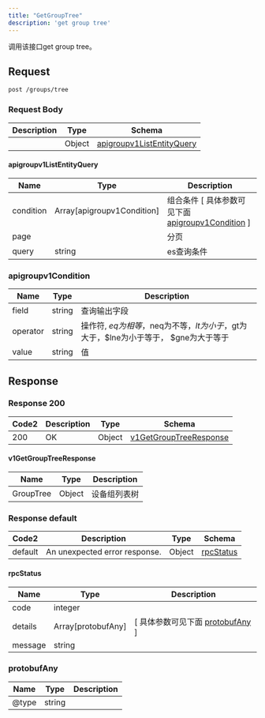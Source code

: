 ```yaml
---
title: "GetGroupTree"
description: 'get group tree'
---
```



调用该接口get group tree。



## Request


```
post /groups/tree
```







### Request Body


 
| Description | Type | Schema |
| ----------- | ------ | ------ |
|  | Object | [apigroupv1ListEntityQuery](#apigroupv1ListEntityQuery) |

#### apigroupv1ListEntityQuery

| Name | Type | Description | 
| ---- | ---- | ----------- |         
| condition | Array[apigroupv1Condition] | 组合条件 [ 具体参数可见下面 [apigroupv1Condition](#apigroupv1Condition) ] |       
| page |  | 分页 |      
| query | string | es查询条件 |   


  
       
         
### apigroupv1Condition
| Name | Type | Description | 
| ---- | ---- | ----------- |     
| field | string | 查询输出字段 |      
| operator | string | 操作符, $eq为相等，$neq为不等，$lt为小于，$gt为大于，$lne为小于等于， $gne为大于等于 |      
| value | string | 值 |   


  
     
   
     
   
     
 
 


          
     
   
     
   
     
 
 





## Response



### Response  200

 
| Code2 | Description | Type | Schema |
| ---- | ----------- | ------ | ------ |
| 200 | OK | Object | [v1GetGroupTreeResponse](#v1GetGroupTreeResponse) |

#### v1GetGroupTreeResponse

| Name | Type | Description | 
| ---- | ---- | ----------- |    
| GroupTree | Object | 设备组列表树   |   


  
    
          
     
 
 


 


### Response  default

 
| Code2 | Description | Type | Schema |
| ---- | ----------- | ------ | ------ |
| default | An unexpected error response. | Object | [rpcStatus](#rpcStatus) |

#### rpcStatus

| Name | Type | Description | 
| ---- | ---- | ----------- |     
| code | integer |  |          
| details | Array[protobufAny] |  [ 具体参数可见下面 [protobufAny](#protobufAny) ] |       
| message | string |  |   


  
     
   
       
         
### protobufAny
| Name | Type | Description | 
| ---- | ---- | ----------- |     
| @type | string |  |   


  
     
 
 


          
     
   
     
 
 


 


